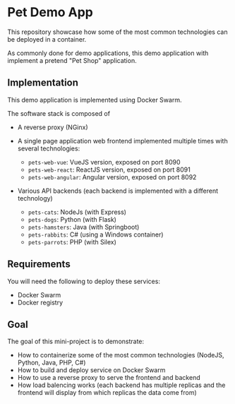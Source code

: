 # Pet Demo App

This repository showcase how some of the most common technologies can be deployed in a container.

As commonly done for demo applications, this demo application with implement a pretend "Pet Shop" application.

## Implementation

This demo application is implemented using Docker Swarm.

The software stack is composed of
* A reverse proxy (NGinx)

* A single page application web frontend implemented multiple times with several technologies:
    * `pets-web-vue`: VueJS version, exposed on port 8090
    * `pets-web-react`: ReactJS version, exposed on port 8091
    * `pets-web-angular`: Angular version, exposed on port 8092

* Various API backends (each backend is implemented with a different technology)
    * `pets-cats`: NodeJs (with Express)
    * `pets-dogs`: Python (with Flask)
    * `pets-hamsters`: Java (with Springboot) 
    * `pets-rabbits`: C# (using a Windows container)
    * `pets-parrots`: PHP (with Silex)

## Requirements

You will need the following to deploy these services:
* Docker Swarm
* Docker registry

## Goal

The goal of this mini-project is to demonstrate:
* How to containerize some of the most common technologies (NodeJS, Python, Java, PHP, C#)
* How to build and deploy service on Docker Swarm
* How to use a reverse proxy to serve the frontend and backend
* How load balencing works (each backend has multiple replicas and the frontend will display from which replicas the data come from)